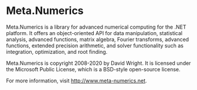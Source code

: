 # Meta.Numerics

Meta.Numerics is a library for advanced numerical computing for the .NET platform.
It offers an object-oriented API for data manipulation, statistical analysis, advanced functions,
matrix algebra, Fourier transforms, advanced functions, extended precision arithmetic,
and solver functionality such as integration, optimization, and root finding.

Meta.Numerics is copyright 2008-2020 by David Wright. It is licensed under the
Microsoft Public License, which is a BSD-style open-source license.

For more information, visit http://www.meta-numerics.net.
